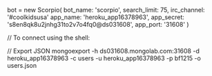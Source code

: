 bot = new Scorpio(
  bot_name: 'scorpio',
  search_limit: 75,
  irc_channel: '#coolkidsusa'
  app_name: 'heroku_app16378963',
  app_secret: 's8en8qk8u2jnhg31to2v7o4fq0@ds031608',
  app_port: '31608'
)   

// To connect using the shell:


// Export JSON
mongoexport -h ds031608.mongolab.com:31608 -d heroku_app16378963 -c users -u heroku_app16378963 -p bf1215 -o users.json
